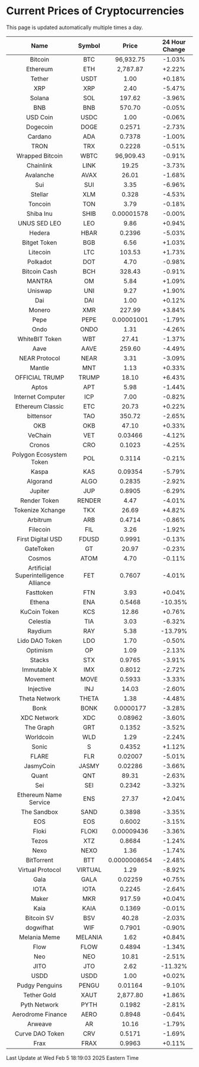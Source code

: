 # Current Prices of Cryptocurrencies
This page is updated automatically multiple times a day.

| Name | Symbol | Price | 24 Hour Change |
| :---: |:---:| :---: | :---: |
| Bitcoin | BTC | 96,932.75 | -1.03% |
| Ethereum | ETH | 2,787.87 | +2.22% |
| Tether | USDT | 1.00 | +0.18% |
| XRP | XRP | 2.40 | -5.47% |
| Solana | SOL | 197.62 | -3.96% |
| BNB | BNB | 570.70 | -0.05% |
| USD Coin | USDC | 1.00 | -0.06% |
| Dogecoin | DOGE | 0.2571 | -2.73% |
| Cardano | ADA | 0.7378 | -1.00% |
| TRON | TRX | 0.2228 | -0.51% |
| Wrapped Bitcoin | WBTC | 96,909.43 | -0.91% |
| Chainlink | LINK | 19.25 | -3.73% |
| Avalanche | AVAX | 26.01 | -1.68% |
| Sui | SUI | 3.35 | -6.96% |
| Stellar | XLM | 0.328 | -4.53% |
| Toncoin | TON | 3.79 | -0.18% |
| Shiba Inu | SHIB | 0.00001578 | -0.00% |
| UNUS SED LEO | LEO | 9.86 | +0.94% |
| Hedera | HBAR | 0.2396 | -5.03% |
| Bitget Token | BGB | 6.56 | +1.03% |
| Litecoin | LTC | 103.53 | +1.73% |
| Polkadot | DOT | 4.70 | -0.98% |
| Bitcoin Cash | BCH | 328.43 | -0.91% |
| MANTRA | OM | 5.84 | +1.09% |
| Uniswap | UNI | 9.27 | +1.90% |
| Dai | DAI | 1.00 | +0.12% |
| Monero | XMR | 227.99 | +3.84% |
| Pepe | PEPE | 0.00001001 | -1.79% |
| Ondo | ONDO | 1.31 | -4.26% |
| WhiteBIT Token | WBT | 27.41 | -1.37% |
| Aave | AAVE | 259.60 | -4.49% |
| NEAR Protocol | NEAR | 3.31 | -3.09% |
| Mantle | MNT | 1.13 | +0.33% |
| OFFICIAL TRUMP | TRUMP | 18.10 | +6.43% |
| Aptos | APT | 5.98 | -1.44% |
| Internet Computer | ICP | 7.00 | -0.82% |
| Ethereum Classic | ETC | 20.73 | +0.22% |
| bittensor | TAO | 350.72 | -2.65% |
| OKB | OKB | 47.10 | +0.33% |
| VeChain | VET | 0.03466 | -4.12% |
| Cronos | CRO | 0.1023 | -4.25% |
| Polygon Ecosystem Token | POL | 0.3114 | -0.21% |
| Kaspa | KAS | 0.09354 | -5.79% |
| Algorand | ALGO | 0.2835 | -2.92% |
| Jupiter | JUP | 0.8905 | -6.29% |
| Render Token | RENDER | 4.47 | -4.01% |
| Tokenize Xchange | TKX | 26.69 | +4.82% |
| Arbitrum | ARB | 0.4714 | -0.86% |
| Filecoin | FIL | 3.26 | -1.92% |
| First Digital USD | FDUSD | 0.9991 | -0.13% |
| GateToken | GT | 20.97 | -0.23% |
| Cosmos | ATOM | 4.70 | -0.11% |
| Artificial Superintelligence Alliance | FET | 0.7607 | -4.01% |
| Fasttoken | FTN | 3.93 | +0.04% |
| Ethena | ENA | 0.5468 | -10.35% |
| KuCoin Token | KCS | 12.86 | +0.76% |
| Celestia | TIA | 3.03 | -6.32% |
| Raydium | RAY | 5.38 | -13.79% |
| Lido DAO Token | LDO | 1.70 | -0.50% |
| Optimism | OP | 1.09 | -2.13% |
| Stacks | STX | 0.9765 | -3.91% |
| Immutable X | IMX | 0.8012 | -2.72% |
| Movement | MOVE | 0.5933 | -3.33% |
| Injective | INJ | 14.03 | -2.60% |
| Theta Network | THETA | 1.38 | -4.48% |
| Bonk | BONK | 0.0000177 | -3.28% |
| XDC Network | XDC | 0.08962 | -3.60% |
| The Graph | GRT | 0.1352 | -3.52% |
| Worldcoin | WLD | 1.29 | -2.24% |
| Sonic | S | 0.4352 | +1.12% |
| FLARE | FLR | 0.02007 | -5.01% |
| JasmyCoin | JASMY | 0.02286 | -3.66% |
| Quant | QNT | 89.31 | -2.63% |
| Sei | SEI | 0.2342 | -3.32% |
| Ethereum Name Service | ENS | 27.37 | +2.04% |
| The Sandbox | SAND | 0.3898 | -3.35% |
| EOS | EOS | 0.6002 | -3.15% |
| Floki | FLOKI | 0.00009436 | -3.36% |
| Tezos | XTZ | 0.8684 | -1.24% |
| Nexo | NEXO | 1.36 | -1.74% |
| BitTorrent | BTT | 0.0000008654 | -2.48% |
| Virtual Protocol | VIRTUAL | 1.29 | -8.92% |
| Gala | GALA | 0.02259 | +0.75% |
| IOTA | IOTA | 0.2245 | -2.64% |
| Maker | MKR | 917.59 | +0.04% |
| Kaia | KAIA | 0.1369 | -0.01% |
| Bitcoin SV | BSV | 40.28 | -2.03% |
| dogwifhat | WIF | 0.7901 | -0.90% |
| Melania Meme | MELANIA | 1.62 | +0.84% |
| Flow | FLOW | 0.4894 | -1.34% |
| Neo | NEO | 10.81 | -2.51% |
| JITO | JTO | 2.62 | -11.32% |
| USDD | USDD | 1.00 | +0.02% |
| Pudgy Penguins | PENGU | 0.01164 | -9.10% |
| Tether Gold | XAUT | 2,877.80 | +1.86% |
| Pyth Network | PYTH | 0.1982 | -2.81% |
| Aerodrome Finance | AERO | 0.8948 | -0.64% |
| Arweave | AR | 10.16 | -1.79% |
| Curve DAO Token | CRV | 0.5171 | -1.69% |
| Frax | FRAX | 0.9963 | +0.11% |

Last Update at Wed Feb  5 18:19:03 2025 Eastern Time